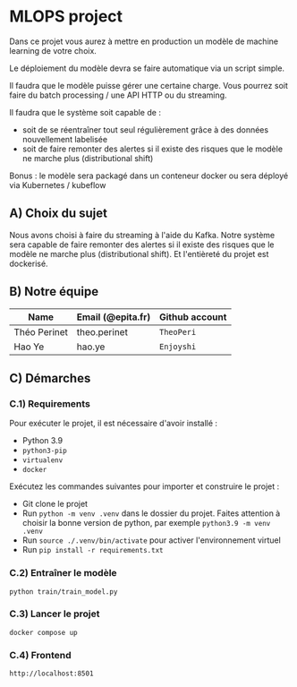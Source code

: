 # MLOPS project

Dans ce projet vous aurez à mettre en production un modèle de machine learning de votre choix.

Le déploiement du modèle devra se faire automatique via un script simple. 

Il faudra que le modèle puisse gérer une certaine charge. Vous pourrez soit faire du batch processing / une API HTTP ou du streaming. 

Il faudra que le système soit capable de : 
 - soit de se réentraîner tout seul régulièrement grâce à des données nouvellement labelisée
 - soit de faire remonter des alertes si il existe des risques que le modèle ne marche plus (distributional shift)
 
Bonus : le modèle sera packagé dans un conteneur docker ou sera déployé via Kubernetes / kubeflow

## A) Choix du sujet

Nous avons choisi à faire du streaming à l'aide du Kafka. Notre système sera capable de faire remonter des alertes si il existe des risques que le modèle ne marche plus (distributional shift). Et l'entièreté du projet est dockerisé.

## B) Notre équipe

| Name             | Email (@epita.fr)         | Github account |
| ---------------- | ------------------------- | -------------- |
| Théo Perinet     | theo.perinet              | `TheoPeri`     |
| Hao Ye           | hao.ye                    | `Enjoyshi`     |

## C) Démarches

### C.1) Requirements
Pour exécuter le projet, il est nécessaire d'avoir installé :
* Python 3.9
* `python3-pip`
* `virtualenv`
* `docker`

Exécutez les commandes suivantes pour importer et construire le projet :
* Git clone le projet
* Run `python -m venv .venv` dans le dossier du projet. Faites attention à choisir la bonne version de python, par exemple `python3.9 -m venv .venv`
* Run `source ./.venv/bin/activate` pour activer l'environnement virtuel
* Run `pip install -r requirements.txt`

### C.2) Entraîner le modèle
```
python train/train_model.py
```

### C.3) Lancer le projet
```
docker compose up
```

### C.4) Frontend
```
http://localhost:8501
```


